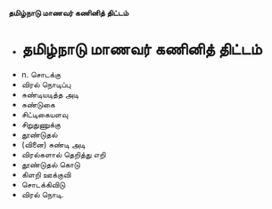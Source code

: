 **தமிழ்நாடு மாணவர் கணினித் திட்டம்**
- # தமிழ்நாடு மாணவர் கணினித் திட்டம்
- n. சொடக்கு
- விரல் நொடிப்பு
- சுண்டியடித்த அடி
- சுண்டுகை
- சிட்டிகையளவு
- சிறுதுணுக்கு
- தூண்டுதல்
- (வினை) சுண்டி அடி
- விரல்களால் தெறித்து எறி
- தூண்டுதல் கொடு
- கிளறி ஊக்குவி
- சொடக்கிவிடு
- விரல் நொடி.

